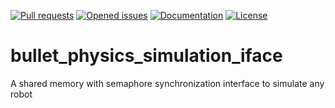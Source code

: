 [![Pull requests](https://img.shields.io/github/issues-pr-raw/xyyeh/physics_interface.svg)](https://github.com/xyyeh/physics_interface/pulls)
[![Opened issues](https://img.shields.io/github/issues-raw/xyyeh/physics_interface.svg)](https://github.com/xyyeh/physics_interface/issues)
[![Documentation](https://img.shields.io/badge/Documentation-latest-blue.svg)](https://xyyeh.github.io/physics_interface)
[![License](https://img.shields.io/github/license/xyyeh/physics_interface)](https://xyyeh.github.io/physics_interface)

# bullet_physics_simulation_iface
A shared memory with semaphore synchronization interface to simulate any robot
